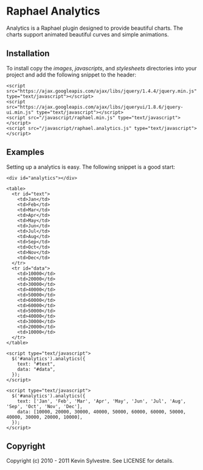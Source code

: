 Raphael Analytics
=================

Analytics is a Raphael plugin designed to provide beautiful charts. The charts support animated beautiful curves and simple animations.

Installation
------------

To install copy the *images*, *javascripts*, and *stylesheets* directories into your project and add the following snippet to the header:

    <script src="https://ajax.googleapis.com/ajax/libs/jquery/1.4.4/jquery.min.js" type="text/javascript"></script>
    <script src="https://ajax.googleapis.com/ajax/libs/jqueryui/1.8.6/jquery-ui.min.js" type="text/javascript"></script>
    <script src="/javascript/raphael.min.js" type="text/javascript"></script>
    <script src="/javascript/raphael.analytics.js" type="text/javascript"></script>

Examples
--------

Setting up a analytics is easy. The following snippet is a good start:

    <div id="analytics"></div>
    
    <table>
      <tr id="text">
        <td>Jan</td>
        <td>Feb</td>
        <td>Mar</td>
        <td>Apr</td>
        <td>May</td>
        <td>Jun</td>
        <td>Jul</td>
        <td>Aug</td>
        <td>Sep</td>
        <td>Oct</td>
        <td>Nov</td>
        <td>Dec</td>
      </tr>
      <tr id="data">
        <td>10000</td>
        <td>20000</td>
        <td>30000</td>
        <td>40000</td>
        <td>50000</td>
        <td>60000</td>
        <td>60000</td>
        <td>50000</td>
        <td>40000</td>
        <td>30000</td>
        <td>20000</td>
        <td>10000</td>
      </tr>
    </table>
      
    <script type="text/javascript">
      $('#analytics').analytics({
        text: "#text",
        data: "#data",
      });
    </script>

    <script type="text/javascript">
      $('#analytics').analytics({
        text: ['Jan', 'Feb', 'Mar', 'Apr', 'May', 'Jun', 'Jul', 'Aug', 'Sep', 'Oct', 'Nov', 'Dec'],
        data: [10000, 20000, 30000, 40000, 50000, 60000, 60000, 50000, 40000, 30000, 20000, 10000],
      });
    </script>

Copyright
---------

Copyright (c) 2010 - 2011 Kevin Sylvestre. See LICENSE for details.
